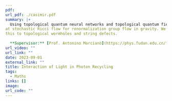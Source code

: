 ```yaml
---
pdf: 
url_pdf: ./casimir.pdf
summary: |+
  Using topological quantum neural networks and topological quantum field theory, we look
at stochastic Ricci flow for renormalization group flow in gravity. We also at connecting
this to topological wormholes and string defects.
  
  **Supervisor:** [Prof. Antonino Marcianò](https://phys.fudan.edu.cn/f7/88/c7605a63368/page.htm)
url_video: ""
url_link: ""
date: 2023-09-01
external_link: ""
title: Interaction of Light in Photon Recycling
tags:
  - Maths
links: []
image: 
url_code: ""
---
```

